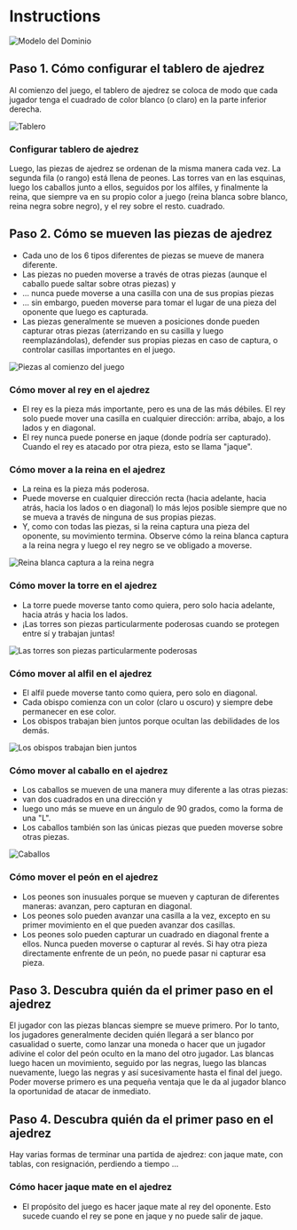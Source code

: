 # Instructions

![Modelo del Dominio](modelodominio.png)

## Paso 1. Cómo configurar el tablero de ajedrez
Al comienzo del juego, el tablero de ajedrez se coloca de modo que cada jugador tenga el cuadrado de color blanco (o claro) en la parte inferior derecha.

![Tablero](01.png)

### Configurar tablero de ajedrez
Luego, las piezas de ajedrez se ordenan de la misma manera cada vez. La segunda fila (o rango) está llena de peones. Las torres van en las esquinas, luego los caballos junto a ellos, seguidos por los alfiles, y finalmente la reina, que siempre va en su propio color a juego (reina blanca sobre blanco, reina negra sobre negro), y el rey sobre el resto. cuadrado.

## Paso 2. Cómo se mueven las piezas de ajedrez
* Cada uno de los 6 tipos diferentes de piezas se mueve de manera diferente. 
* Las piezas no pueden moverse a través de otras piezas (aunque el caballo puede saltar sobre otras piezas) y 
* ... nunca puede moverse a una casilla con una de sus propias piezas
* ... sin embargo, pueden moverse para tomar el lugar de una pieza del oponente que luego es capturada. 
* Las piezas generalmente se mueven a posiciones donde pueden capturar otras piezas (aterrizando en su casilla y luego reemplazándolas), defender sus propias piezas en caso de captura, o controlar casillas importantes en el juego.

![Piezas al comienzo del juego](02.gif)

### Cómo mover al rey en el ajedrez
* El rey es la pieza más importante, pero es una de las más débiles. El rey solo puede mover una casilla en cualquier dirección: arriba, abajo, a los lados y en diagonal.
* El rey nunca puede ponerse en jaque (donde podría ser capturado). Cuando el rey es atacado por otra pieza, esto se llama "jaque".

### Cómo mover a la reina en el ajedrez
* La reina es la pieza más poderosa.
* Puede moverse en cualquier dirección recta (hacia adelante, hacia atrás, hacia los lados o en diagonal) lo más lejos posible siempre que no se mueva a través de ninguna de sus propias piezas.
* Y, como con todas las piezas, si la reina captura una pieza del oponente, su movimiento termina. Observe cómo la reina blanca captura a la reina negra y luego el rey negro se ve obligado a moverse.

![Reina blanca captura a la reina negra](03.gif)

### Cómo mover la torre en el ajedrez
* La torre puede moverse tanto como quiera, pero solo hacia adelante, hacia atrás y hacia los lados.
* ¡Las torres son piezas particularmente poderosas cuando se protegen entre sí y trabajan juntas!

![Las torres son piezas particularmente poderosas](04.gif)

### Cómo mover al alfil en el ajedrez
* El alfil puede moverse tanto como quiera, pero solo en diagonal. 
* Cada obispo comienza con un color (claro u oscuro) y siempre debe permanecer en ese color.
* Los obispos trabajan bien juntos porque ocultan las debilidades de los demás.

![Los obispos trabajan bien juntos](05.gif)

### Cómo mover al caballo en el ajedrez
* Los caballos se mueven de una manera muy diferente a las otras piezas: 
* van dos cuadrados en una dirección y 
* luego uno más se mueve en un ángulo de 90 grados, como la forma de una "L".
* Los caballos también son las únicas piezas que pueden moverse sobre otras piezas.

![Caballos](06.gif)

### Cómo mover el peón en el ajedrez
* Los peones son inusuales porque se mueven y capturan de diferentes maneras: avanzan, pero capturan en diagonal. 
* Los peones solo pueden avanzar una casilla a la vez, excepto en su primer movimiento en el que pueden avanzar dos casillas.
* Los peones solo pueden capturar un cuadrado en diagonal frente a ellos. Nunca pueden moverse o capturar al revés. Si hay otra pieza directamente enfrente de un peón, no puede pasar ni capturar esa pieza.


## Paso 3. Descubra quién da el primer paso en el ajedrez
El jugador con las piezas blancas siempre se mueve primero. Por lo tanto, los jugadores generalmente deciden quién llegará a ser blanco por casualidad o suerte, como lanzar una moneda o hacer que un jugador adivine el color del peón oculto en la mano del otro jugador. Las blancas luego hacen un movimiento, seguido por las negras, luego las blancas nuevamente, luego las negras y así sucesivamente hasta el final del juego. Poder moverse primero es una pequeña ventaja que le da al jugador blanco la oportunidad de atacar de inmediato.

## Paso 4. Descubra quién da el primer paso en el ajedrez
Hay varias formas de terminar una partida de ajedrez: con jaque mate, con tablas, con resignación, perdiendo a tiempo ...

### Cómo hacer jaque mate en el ajedrez
* El propósito del juego es hacer jaque mate al rey del oponente. Esto sucede cuando el rey se pone en jaque y no puede salir de jaque.
